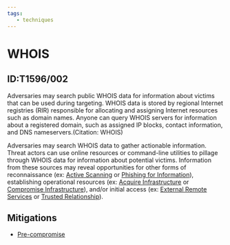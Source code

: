 ```yaml
---
tags:
   - techniques
---
```

# WHOIS
## ID:T1596/002
Adversaries may search public WHOIS data for information about victims that can be used during targeting. WHOIS data is stored by regional Internet registries (RIR) responsible for allocating and assigning Internet resources such as domain names. Anyone can query WHOIS servers for information about a registered domain, such as assigned IP blocks, contact information, and DNS nameservers.(Citation: WHOIS)

Adversaries may search WHOIS data to gather actionable information. Threat actors can use online resources or command-line utilities to pillage through WHOIS data for information about potential victims. Information from these sources may reveal opportunities for other forms of reconnaissance (ex: [Active Scanning](/mitre/techniques/T1595) or [Phishing for Information](/mitre/techniques/T1598)), establishing operational resources (ex: [Acquire Infrastructure](/mitre/techniques/T1583) or [Compromise Infrastructure](/mitre/techniques/T1584)), and/or initial access (ex: [External Remote Services](/mitre/techniques/T1133) or [Trusted Relationship](/mitre/techniques/T1199)).
## Mitigations
* [Pre-compromise](mitigations/M1056)

